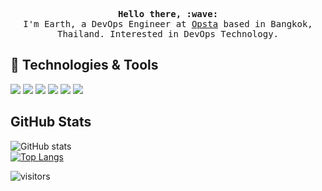 <p align="center">
  <samp><strong>Hello there, :wave:</strong></samp>
  <br>
  <samp>
    I'm Earth, a DevOps Engineer at <a href="https://opsta.io" target="_blank">Opsta</a> based in Bangkok, Thailand. Interested in DevOps Technology.
  </samp>
</p>

## 🔧 Technologies & Tools
![](https://img.shields.io/badge/OS-Linux-informational?style=flat&logo=linux&logoColor=white&color=2bbc8a)
![](https://img.shields.io/badge/Editor-VSCode-informational?style=flat&logo=visual-studio-code&logoColor=white&color=2bbc8a)
![](https://img.shields.io/badge/Shell-Bash-informational?style=flat&logo=gnu-bash&logoColor=white&color=2bbc8a)
![](https://img.shields.io/badge/Tools-Docker-informational?style=flat&logo=docker&logoColor=white&color=2bbc8a)
![](https://img.shields.io/badge/Tools-Kubernetes-informational?style=flat&logo=kubernetes&logoColor=white&color=2bbc8a)
![](https://img.shields.io/badge/Tools-Jenkins-informational?style=flat&logo=jenkins&logoColor=white&color=2bbc8a)

## GitHub Stats
![GitHub stats](https://github-readme-stats.vercel.app/api?username=phanupongr&show_icons=true)  
[![Top Langs](https://github-readme-stats.vercel.app/api/top-langs/?username=phanupongr)](https://github.com/anuraghazra/github-readme-stats)

![visitors](https://visitor-badge.glitch.me/badge?page_id=phanupongr/phanupongr)

<!--
**phanupongr/phanupongr** is a ✨ _special_ ✨ repository because its `README.md` (this file) appears on your GitHub profile.

Here are some ideas to get you started:

- 🔭 I’m currently working on ...
- 🌱 I’m currently learning ...
- 👯 I’m looking to collaborate on ...
- 🤔 I’m looking for help with ...
- 💬 Ask me about ...
- 📫 How to reach me: ...
- 😄 Pronouns: ...
- ⚡ Fun fact: ...
-->
